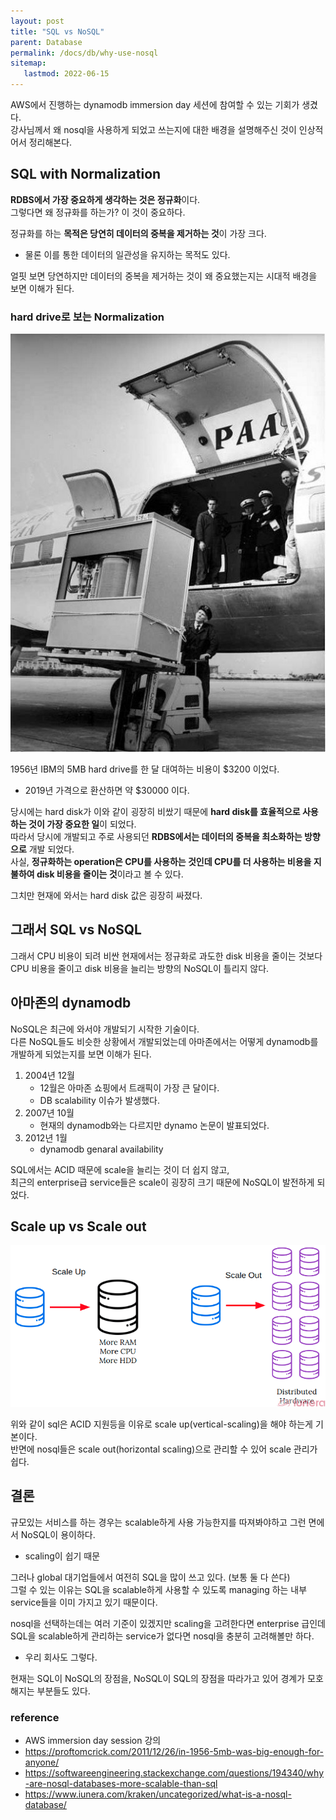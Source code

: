 ```yaml
---
layout: post
title: "SQL vs NoSQL"
parent: Database
permalink: /docs/db/why-use-nosql
sitemap:
   lastmod: 2022-06-15
---
```


AWS에서 진행하는 dynamodb immersion day 세션에 참여할 수 있는 기회가 생겼다.  
강사님께서 왜 nosql을 사용하게 되었고 쓰는지에 대한 배경을 설명해주신 것이 인상적어서 정리해본다.


## SQL with Normalization

**RDBS에서 가장 중요하게 생각하는 것은 정규화**이다.  
그렇다면 왜 정규화를 하는가? 이 것이 중요하다.

정규화를 하는 **목적은 당연히 데이터의 중복을 제거하는 것**이 가장 크다.
- 물론 이를 통한 데이터의 일관성을 유지하는 목적도 있다.

얼핏 보면 당연하지만 데이터의 중복을 제거하는 것이 왜 중요했는지는 시대적 배경을 보면 이해가 된다.  



### hard drive로 보는 Normalization

![5mb hard](/images/post/database/why-use-nosql/5mbharddrive1956.jpg)

1956년 IBM의 5MB hard drive를 한 달 대여하는 비용이 $3200 이었다.
- 2019년 가격으로 환산하면 약 $30000 이다.

당시에는 hard disk가 이와 같이 굉장히 비쌌기 때문에 **hard disk를 효율적으로 사용하는 것이 가장 중요한 일**이 되었다.  
따라서 당시에 개발되고 주로 사용되던 **RDBS에서는 데이터의 중복을 최소화하는 방향으로** 개발 되었다.  
사실, **정규화하는 operation은 CPU를 사용하는 것인데 CPU를 더 사용하는 비용을 지불하여 disk 비용을 줄이는 것**이라고 볼 수 있다.  

그치만 현재에 와서는 hard disk 값은 굉장히 싸졌다.


## 그래서 SQL vs NoSQL

그래서 CPU 비용이 되려 비싼 현재에서는 정규화로 과도한 disk 비용을 줄이는 것보다 CPU 비용을 줄이고 disk 비용을 늘리는 방향의 NoSQL이 틀리지 않다.


## 아마존의 dynamodb

NoSQL은 최근에 와서야 개발되기 시작한 기술이다.  
다른 NoSQL들도 비슷한 상황에서 개발되었는데 아마존에서는 어떻게 dynamodb를 개발하게 되었는지를 보면 이해가 된다.

1. 2004년 12월
   - 12월은 아마존 쇼핑에서 트래픽이 가장 큰 달이다.
   - DB scalability 이슈가 발생했다.
2. 2007년 10월
   - 현재의 dynamodb와는 다르지만 dynamo 논문이 발표되었다.
3. 2012년 1월
   - dynamodb genaral availability

SQL에서는 ACID 때문에 scale을 늘리는 것이 더 쉽지 않고,  
최근의 enterprise급 service들은 scale이 굉장히 크기 때문에 NoSQL이 발전하게 되었다.


## Scale up vs Scale out

![scale up vs scale out](/images/post/database/why-use-nosql/scaleup-scaleout.png)

위와 같이 sql은 ACID 지원등을 이유로 scale up(vertical-scaling)을 해야 하는게 기본이다.  
반면에 nosql들은 scale out(horizontal scaling)으로 관리할 수 있어 scale 관리가 쉽다.


## 결론

규모있는 서비스를 하는 경우는 scalable하게 사용 가능한지를 따져봐야하고 그런 면에서 NoSQL이 용이하다.  
- scaling이 쉽기 때문

그러나 global 대기업들에서 여전히 SQL을 많이 쓰고 있다. (보통 둘 다 쓴다)  
그럴 수 있는 이유는 SQL을 scalable하게 사용할 수 있도록 managing 하는 내부 service들을 이미 가지고 있기 때문이다.

nosql을 선택하는데는 여러 기준이 있겠지만 scaling을 고려한다면 enterprise 급인데 SQL을 scalable하게 관리하는 service가 없다면 nosql을 충분히 고려해볼만 하다.
- 우리 회사도 그렇다.

현재는 SQL이 NoSQL의 장점을, NoSQL이 SQL의 장점을 따라가고 있어 경계가 모호해지는 부분들도 있다.

### reference

- AWS immersion day session 강의
- https://proftomcrick.com/2011/12/26/in-1956-5mb-was-big-enough-for-anyone/
- https://softwareengineering.stackexchange.com/questions/194340/why-are-nosql-databases-more-scalable-than-sql
- https://www.iunera.com/kraken/uncategorized/what-is-a-nosql-database/